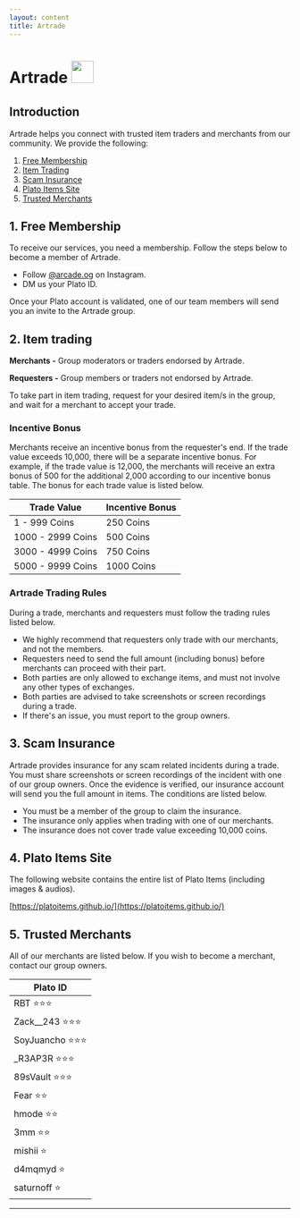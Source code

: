 ```yaml
---
layout: content
title: Artrade
---
```


<h1>Artrade&nbsp;<img src="https://platoArtrade.github.io/docs/assets/images/logo.png" style="padding-bottom:10px;height:40px" /></h1>

## Introduction

Artrade helps you connect with trusted item traders and merchants from our community. We provide the following:

1. [Free Membership](#1-free-membership)
2. [Item Trading](#2-item-trading)
3. [Scam Insurance](#3-scam-insurance)
4. [Plato Items Site](#4-plato-items-site)
5. [Trusted Merchants](#5-trusted-merchants)

## 1. Free Membership

To receive our services, you need a membership. Follow the steps below to become a member of Artrade.

- Follow [@arcade.og](https://instagram.com/arcade.og?igshid=YmMyMTA2M2Y=) on Instagram.
- DM us your Plato ID.

Once your Plato account is validated, one of our team members will send you an invite to the Artrade group.

## 2. Item trading

**Merchants -** Group moderators or traders endorsed by Artrade.

**Requesters -** Group members or traders not endorsed by Artrade.

To take part in item trading, request for your desired item/s in the group, and wait for a merchant to accept your trade.

### Incentive Bonus

Merchants receive an incentive bonus from the requester's end. If the trade value exceeds 10,000, there will be a separate incentive bonus. For example, if the trade value is 12,000, the merchants will receive an extra bonus of 500 for the additional 2,000 according to our incentive bonus table. The bonus for each trade value is listed below.

<table class="table table-sm table-bordered">
    <thead>
        <tr>
            <th class="w-50">Trade Value</th>
            <th class="w-50">Incentive Bonus</th>
        </tr>
    </thead>
    <tbody>
        <tr>
            <td>1 - 999 Coins</td>
            <td>250 Coins</td>
        </tr>
        <tr>
            <td>1000 - 2999 Coins</td>
            <td>500 Coins</td>
        </tr>
        <tr>
            <td>3000 - 4999 Coins</td>
            <td>750 Coins</td>
        </tr>
        <tr>
            <td>5000 - 9999 Coins</td>
            <td>1000 Coins</td>
        </tr>
    </tbody>
</table>

### Artrade Trading Rules

During a trade, merchants and requesters must follow the trading rules listed below.

- We highly recommend that requesters only trade with our merchants, and not the members.
- Requesters need to send the full amount (including bonus) before merchants can proceed with their part.
- Both parties are only allowed to exchange items, and must not involve any other types of exchanges.
- Both parties are advised to take screenshots or screen recordings during a trade.
- If there's an issue, you must report to the group owners.

## 3. Scam Insurance

Artrade provides insurance for any scam related incidents during a trade. You must share screenshots or screen recordings of the incident with one of our group owners. Once the evidence is verified, our insurance account will send you the full amount in items. The conditions are listed below.

- You must be a member of the group to claim the insurance.
- The insurance only applies when trading with one of our merchants.
- The insurance does not cover trade value exceeding 10,000 coins.

## 4. Plato Items Site

The following website contains the entire list of Plato Items (including images & audios).

[https://platoitems.github.io/](https://platoitems.github.io/)

## 5. Trusted Merchants

All of our merchants are listed below. If you wish to become a merchant, contact our group owners.

<table class="table table-sm table-bordered">
    <thead>
        <tr>
            <th class="w-50">Plato ID</th>
        </tr>
    </thead>
    <tbody>
        <tr>
            <td>RBT ⭐⭐⭐</td>
        </tr>
        <tr>
            <td>Zack__243 ⭐⭐⭐</td>
        </tr>
        <tr>
            <td>SoyJuancho ⭐⭐⭐</td>
        </tr>        
        <tr>
            <td>_R3AP3R ⭐⭐⭐</td>
        </tr>
        <tr>
            <td>89sVault ⭐⭐⭐</td>
        </tr>        
        <tr>
            <td>Fear ⭐⭐</td>
        </tr>        
        <tr>
            <td>hmode ⭐⭐</td>
        </tr>        
        <tr>
            <td>3mm ⭐⭐</td>
        </tr>                
        <tr>
            <td>mishii ⭐</td>
        </tr>
        <tr>
            <td>d4mqmyd ⭐</td>
        </tr>
        <tr>
            <td>saturnoff ⭐</td>
        </tr>        
    </tbody>
</table>

<hr>


